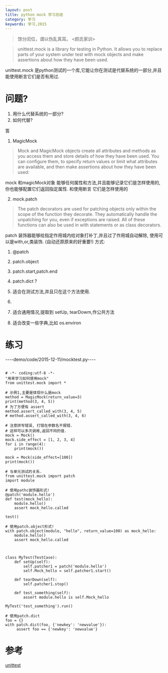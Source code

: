 ```yaml
---
layout: post
title: python mock 学习总结
category: 学习
keywords: 学习,2015
---
```


> 馀分闰位，谓以伪乱真耳。 <颜氏家训>

> unittest.mock is a library for testing in Python. It allows you to replace parts of your system under test with mock objects and make assertions about how they have been used.

unittest.mock 是python测试的一个库,它能让你在测试是代替系统的一部分,并且能使用断言它们是否有用过.


# 问题?

1. 用什么代替系统的一部分?
2. 如何代替?

答
1. MagicMock

> Mock and MagicMock objects create all attributes and methods as you access them and store details of how they have been used. You can configure them, to specify return values or limit what attributes are available, and then make assertions about how they have been used:

mock 和magicMock对象 能够任何属性和方法,并且能够记录它们是怎样使用的,你也能够配置它们返回指定属性.
和使用断言 它们是怎样使用的


2. mock.patch

> The patch decorators are used for patching objects only within the scope of the function they decorate. They automatically handle the unpatching for you, even if exceptions are raised. All of these functions can also be used in with statements or as class decorators.

patch 装饰器能够给指定作用城内给对象打补丁,并且过了作用城自动解除, 使用可以是with,or,类装饰.
(自动还原原来的好重要!)
方式:
1. @patch
2. patch.object
3. patch.start,patch.end
4. patch.dict ?

1. 适合在测试方法,并且只在这个方法使用.
2.
3. 适合通用情况,提取到 setUp, tearDowm,作公共方法
4. 适合改变一些字典,比如 os.environ


# 练习

----demo/code/2015-12-11/mocktest.py----

```

# -*- coding:utf-8 -*-
"用来学习如何使用mock"
from unittest.mock import *

# 示例1,主要是体现什么是mock
method = MagicMock(return_value=3)
print(method(3, 4, 5))
# 为了方便有 assert
method.assert_called_with(3, 4, 5)
# method.assert_called_with(3, 4, 6)

# 注意拼写错误, 打错在参数名不报错.
# 这样可以多次调用,返回不同的值.
mock = Mock()
mock.side_effect = [1, 2, 3, 4]
for i in range(4):
    print(mock())

mock = Mock(side_effect=[100])
print(mock())

# 与单元测试的关系.
from unittest.mock import patch
import module

# 使用pathc装饰器形式!
@patch('module.hello')
def test(mock_hello):
    module.hello()
    assert mock_hello.called

test()

# 使用patch.object形式!
with patch.object(module, "hello", return_value=100) as mock_hello:
    module.hello()
    assert mock_hello.called



class MyTest(TestCase):
    def setUp(self):
        self.patcher1 = patch('module.hello')
        self.Mock_hello = self.patcher1.start()

    def tearDown(self):
        self.patcher1.stop()

    def test_something(self):
        assert module.hello is self.Mock_hello

MyTest('test_something').run()

# 使用patch.dict
foo = {}
with patch.dict(foo, {'newkey': 'newvalue'}):
     assert foo == {'newkey': 'newvalue'}

```


# 参考
[unittest](https://docs.python.org/3/library/unittest.mock.html?highlight=mock#module-unittest.mock)
